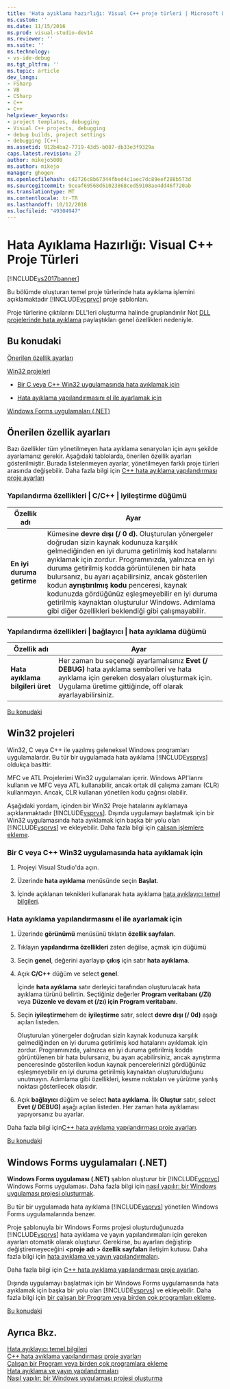 ```yaml
---
title: 'Hata ayıklama hazırlığı: Visual C++ proje türleri | Microsoft Docs'
ms.custom: ''
ms.date: 11/15/2016
ms.prod: visual-studio-dev14
ms.reviewer: ''
ms.suite: ''
ms.technology:
- vs-ide-debug
ms.tgt_pltfrm: ''
ms.topic: article
dev_langs:
- FSharp
- VB
- CSharp
- C++
- C++
helpviewer_keywords:
- project templates, debugging
- Visual C++ projects, debugging
- debug builds, project settings
- debugging [C++]
ms.assetid: 912b4ba2-7719-43d5-b087-db33e3f9329a
caps.latest.revision: 27
author: mikejo5000
ms.author: mikejo
manager: ghogen
ms.openlocfilehash: cd2726c8b67344fbed4c1aec7dc89eef288b573d
ms.sourcegitcommit: 9ceaf69568d61023868ced59108ae4dd46f720ab
ms.translationtype: MT
ms.contentlocale: tr-TR
ms.lasthandoff: 10/12/2018
ms.locfileid: "49304947"
---
```

# <a name="debugging-preparation-visual-c-project-types"></a>Hata Ayıklama Hazırlığı: Visual C++ Proje Türleri
[!INCLUDE[vs2017banner](../includes/vs2017banner.md)]

Bu bölümde oluşturan temel proje türlerinde hata ayıklama işlemini açıklamaktadır [!INCLUDE[vcprvc](../includes/vcprvc-md.md)] proje şablonları.  
  
 Proje türlerine çıktılarını DLL'leri oluşturma halinde gruplandırılır Not [DLL projelerinde hata ayıklama](../debugger/debugging-dll-projects.md) paylaştıkları genel özellikleri nedeniyle.  
  
##  <a name="BKMK_In_this_topic"></a> Bu konudaki  
 [Önerilen özellik ayarları](#BKMK_Recommended_Property_Settings)  
  
 [Win32 projeleri](#BKMK_Win32_Projects)  
  
-   [Bir C veya C++ Win32 uygulamasında hata ayıklamak için](#BKMK_To_debug_a_C_or_C___Win32_application)  
  
-   [Hata ayıklama yapılandırmasını el ile ayarlamak için](#BKMK_To_manually_set_a_Debug_configuration)  
  
 [Windows Forms uygulamaları (.NET)](#BKMK_Windows_Forms_Applications___NET_)  
  
##  <a name="BKMK_Recommended_Property_Settings"></a> Önerilen özellik ayarları  
 Bazı özellikler tüm yönetilmeyen hata ayıklama senaryoları için aynı şekilde ayarlamanız gerekir. Aşağıdaki tablolarda, önerilen özellik ayarları gösterilmiştir. Burada listelenmeyen ayarlar, yönetilmeyen farklı proje türleri arasında değişebilir. Daha fazla bilgi için [C++ hata ayıklama yapılandırması proje ayarları](../debugger/project-settings-for-a-cpp-debug-configuration.md)  
  
### <a name="configuration-properties-124-cc-124-optimization-node"></a>Yapılandırma özellikleri &#124; C/C++ &#124; iyileştirme düğümü  
  
|Özellik adı|Ayar|  
|-------------------|-------------|  
|**En iyi duruma getirme**|Kümesine **devre dışı (/ 0 d).** Oluşturulan yönergeler doğrudan sizin kaynak kodunuza karşılık gelmediğinden en iyi duruma getirilmiş kod hatalarını ayıklamak için zordur. Programınızda, yalnızca en iyi duruma getirilmiş kodda görüntülenen bir hata bulursanız, bu ayarı açabilirsiniz, ancak gösterilen kodun **ayrıştırılmış kodu** penceresi, kaynak kodunuzda gördüğünüz eşleşmeyebilir en iyi duruma getirilmiş kaynaktan oluşturulur Windows. Adımlama gibi diğer özellikleri beklendiği gibi çalışmayabilir.|  
  
### <a name="configuration-properties-124-linker-124-debugging-node"></a>Yapılandırma özellikleri &#124; bağlayıcı &#124; hata ayıklama düğümü  
  
|Özellik adı|Ayar|  
|-------------------|-------------|  
|**Hata ayıklama bilgileri üret**|Her zaman bu seçeneği ayarlamalısınız **Evet (/ DEBUG)** hata ayıklama sembolleri ve hata ayıklama için gereken dosyaları oluşturmak için. Uygulama üretime gittiğinde, off olarak ayarlayabilirsiniz.|  
  
 [Bu konudaki](../debugger/debugging-preparation-visual-cpp-project-types.md#BKMK_In_this_topic)  
  
##  <a name="BKMK_Win32_Projects"></a> Win32 projeleri  
 Win32, C veya C++ ile yazılmış geleneksel Windows programları uygulamalardır. Bu tür bir uygulamada hata ayıklama [!INCLUDE[vsprvs](../includes/vsprvs-md.md)] oldukça basittir.  
  
 MFC ve ATL Projelerimi Win32 uygulamaları içerir. Windows API'larını kullanın ve MFC veya ATL kullanabilir, ancak ortak dil çalışma zamanı (CLR) kullanmayın. Ancak, CLR kullanan yönetilen kodu çağrısı olabilir.  
  
 Aşağıdaki yordam, içinden bir Win32 Proje hatalarını ayıklamaya açıklanmaktadır [!INCLUDE[vsprvs](../includes/vsprvs-md.md)]. Dışında uygulamayı başlatmak için bir Win32 uygulamasında hata ayıklamak için başka bir yolu olan [!INCLUDE[vsprvs](../includes/vsprvs-md.md)] ve ekleyebilir. Daha fazla bilgi için [çalışan işlemlere ekleme](../debugger/attach-to-running-processes-with-the-visual-studio-debugger.md).  
  
###  <a name="BKMK_To_debug_a_C_or_C___Win32_application"></a> Bir C veya C++ Win32 uygulamasında hata ayıklamak için  
  
1.  Projeyi Visual Studio'da açın.  
  
2.  Üzerinde **hata ayıklama** menüsünde seçin **Başlat**.  
  
3.  İçinde açıklanan teknikleri kullanarak hata ayıklama [hata ayıklayıcı temel bilgileri](../debugger/debugger-basics.md).  
  
###  <a name="BKMK_To_manually_set_a_Debug_configuration"></a> Hata ayıklama yapılandırmasını el ile ayarlamak için  
  
1.  Üzerinde **görünümü** menüsünü tıklatın **özellik sayfaları**.  
  
2.  Tıklayın **yapılandırma özellikleri** zaten değilse, açmak için düğümü  
  
3.  Seçin **genel**, değerini ayarlayıp **çıkış** için satır **hata ayıklama**.  
  
4.  Açık **C/C++** düğüm ve select **genel**.  
  
     İçinde **hata ayıklama** satır derleyici tarafından oluşturulacak hata ayıklama türünü belirtin. Seçtiğiniz değerler **Program veritabanı (/Zi)** veya **Düzenle ve devam et (/zı) için Program veritabanı**.  
  
5.  Seçin **iyileştirme**hem de **iyileştirme** satır, select **devre dışı (/ 0d)** aşağı açılan listeden.  
  
     Oluşturulan yönergeler doğrudan sizin kaynak kodunuza karşılık gelmediğinden en iyi duruma getirilmiş kod hatalarını ayıklamak için zordur. Programınızda, yalnızca en iyi duruma getirilmiş kodda görüntülenen bir hata bulursanız, bu ayarı açabilirsiniz, ancak ayrıştırma penceresinde gösterilen kodun kaynak pencerelerinizi gördüğünüz eşleşmeyebilir en iyi duruma getirilmiş kaynaktan oluşturulduğunu unutmayın. Adımlama gibi özellikleri, kesme noktaları ve yürütme yanlış noktası gösterilecek olasıdır.  
  
6.  Açık **bağlayıcı** düğüm ve select **hata ayıklama**. İlk **Oluştur** satır, select **Evet (/ DEBUG)** aşağı açılan listeden. Her zaman hata ayıklaması yapıyorsanız bu ayarlar.  
  
 Daha fazla bilgi için[C++ hata ayıklama yapılandırması proje ayarları](../debugger/project-settings-for-a-cpp-debug-configuration.md).  
  
 [Bu konudaki](../debugger/debugging-preparation-visual-cpp-project-types.md#BKMK_In_this_topic)  
  
##  <a name="BKMK_Windows_Forms_Applications___NET_"></a> Windows Forms uygulamaları (.NET)  
 **Windows Forms uygulaması (.NET)** şablon oluşturur bir [!INCLUDE[vcprvc](../includes/vcprvc-md.md)] Windows Forms uygulaması. Daha fazla bilgi için [nasıl yapılır: bir Windows uygulaması projesi oluşturmak](http://msdn.microsoft.com/en-us/b2f93fed-c635-4705-8d0e-cf079a264efa).  
  
 Bu tür bir uygulamada hata ayıklama [!INCLUDE[vsprvs](../includes/vsprvs-md.md)] yönetilen Windows Forms uygulamalarında benzer.  
  
 Proje şablonuyla bir Windows Forms projesi oluşturduğunuzda [!INCLUDE[vsprvs](../includes/vsprvs-md.md)] hata ayıklama ve yayın yapılandırmaları için gereken ayarları otomatik olarak oluşturur. Gerekirse, bu ayarları değiştirip değiştiremeyeceğini  **\<proje adı > özellik sayfaları** iletişim kutusu. Daha fazla bilgi için [hata ayıklama ve yayın yapılandırmaları](../debugger/how-to-set-debug-and-release-configurations.md).  
  
 Daha fazla bilgi için [C++ hata ayıklama yapılandırması proje ayarları](../debugger/project-settings-for-a-cpp-debug-configuration.md).  
  
 Dışında uygulamayı başlatmak için bir Windows Forms uygulamasında hata ayıklamak için başka bir yolu olan [!INCLUDE[vsprvs](../includes/vsprvs-md.md)] ve ekleyebilir. Daha fazla bilgi için [bir çalışan bir Program veya birden çok programları ekleme](../debugger/attach-to-running-processes-with-the-visual-studio-debugger.md).  
  
 [Bu konudaki](../debugger/debugging-preparation-visual-cpp-project-types.md#BKMK_In_this_topic)  
  
## <a name="see-also"></a>Ayrıca Bkz.  
 [Hata ayıklayıcı temel bilgileri](../debugger/debugger-basics.md)   
 [C++ hata ayıklama yapılandırması proje ayarları](../debugger/project-settings-for-a-cpp-debug-configuration.md)   
 [Çalışan bir Program veya birden çok programlara ekleme](../debugger/attach-to-running-processes-with-the-visual-studio-debugger.md)   
 [Hata ayıklama ve yayın yapılandırmaları](../debugger/how-to-set-debug-and-release-configurations.md)   
 [Nasıl yapılır: bir Windows uygulaması projesi oluşturma](http://msdn.microsoft.com/en-us/b2f93fed-c635-4705-8d0e-cf079a264efa)



